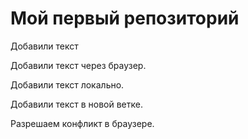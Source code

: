 # Мой первый репозиторий

Добавили текст

Добавили текст через браузер.

Добавили текст локально.

Добавили текст в новой ветке.

Разрешаем конфликт в браузере.
